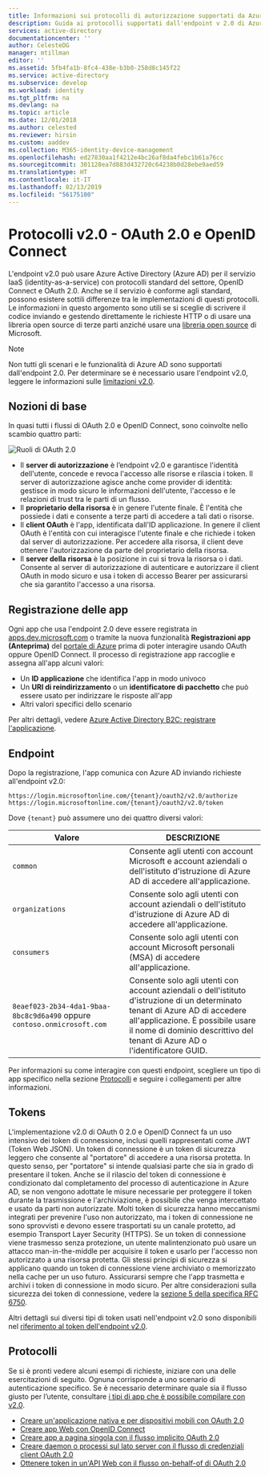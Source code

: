```yaml
---
title: Informazioni sui protocolli di autorizzazione supportati da Azure AD 2.0 | Documentazione Microsoft
description: Guida ai protocolli supportati dall'endpoint v 2.0 di Azure AD.
services: active-directory
documentationcenter: ''
author: CelesteDG
manager: mtillman
editor: ''
ms.assetid: 5fb4fa1b-8fc4-438e-b3b0-258d8c145f22
ms.service: active-directory
ms.subservice: develop
ms.workload: identity
ms.tgt_pltfrm: na
ms.devlang: na
ms.topic: article
ms.date: 12/01/2018
ms.author: celested
ms.reviewer: hirsin
ms.custom: aaddev
ms.collection: M365-identity-device-management
ms.openlocfilehash: ed27830aa1f4212e4bc26af8da4febc1b61a76cc
ms.sourcegitcommit: 301128ea7d883d432720c64238b0d28ebe9aed59
ms.translationtype: HT
ms.contentlocale: it-IT
ms.lasthandoff: 02/13/2019
ms.locfileid: "56175100"
---
```

# <a name="v20-protocols---oauth-20-and-openid-connect"></a>Protocolli v2.0 - OAuth 2.0 e OpenID Connect

L'endpoint v2.0 può usare Azure Active Directory (Azure AD) per il servizio IaaS (identity-as-a-service) con protocolli standard del settore, OpenID Connect e OAuth 2.0. Anche se il servizio è conforme agli standard, possono esistere sottili differenze tra le implementazioni di questi protocolli. Le informazioni in questo argomento sono utili se si sceglie di scrivere il codice inviando e gestendo direttamente le richieste HTTP o di usare una libreria open source di terze parti anziché usare una [libreria open source](reference-v2-libraries.md) di Microsoft.

> [!NOTE]
> Non tutti gli scenari e le funzionalità di Azure AD sono supportati dall'endpoint 2.0. Per determinare se è necessario usare l'endpoint v2.0, leggere le informazioni sulle [limitazioni v2.0](active-directory-v2-limitations.md).

## <a name="the-basics"></a>Nozioni di base

In quasi tutti i flussi di OAuth 2.0 e OpenID Connect, sono coinvolte nello scambio quattro parti:

![Ruoli di OAuth 2.0](../../media/active-directory-v2-flows/protocols_roles.png)

* Il **server di autorizzazione** è l’endpoint v2.0 e garantisce l'identità dell'utente, concede e revoca l'accesso alle risorse e rilascia i token. Il server di autorizzazione agisce anche come provider di identità: gestisce in modo sicuro le informazioni dell'utente, l'accesso e le relazioni di trust tra le parti di un flusso.
* Il **proprietario della risorsa** è in genere l'utente finale. È l'entità che possiede i dati e consente a terze parti di accedere a tali dati o risorse.
* Il **client OAuth** è l'app, identificata dall'ID applicazione. In genere il client OAuth è l'entità con cui interagisce l'utente finale e che richiede i token dal server di autorizzazione. Per accedere alla risorsa, il client deve ottenere l'autorizzazione da parte del proprietario della risorsa.
* Il **server della risorsa** è la posizione in cui si trova la risorsa o i dati. Consente al server di autorizzazione di autenticare e autorizzare il client OAuth in modo sicuro e usa i token di accesso Bearer per assicurarsi che sia garantito l'accesso a una risorsa.

## <a name="app-registration"></a>Registrazione delle app
Ogni app che usa l'endpoint 2.0 deve essere registrata in [apps.dev.microsoft.com](https://apps.dev.microsoft.com/?referrer=https://azure.microsoft.com/documentation/articles&deeplink=/appList) o tramite la nuova funzionalità **Registrazioni app (Anteprima)** del [portale di Azure](https://portal.azure.com/?Microsoft_AAD_RegisteredApps=true#blade/Microsoft_AAD_RegisteredApps/ApplicationsListBlade) prima di poter interagire usando OAuth oppure OpenID Connect. Il processo di registrazione app raccoglie e assegna all'app alcuni valori:

* Un **ID applicazione** che identifica l'app in modo univoco
* Un **URI di reindirizzamento** o un **identificatore di pacchetto** che può essere usato per indirizzare le risposte all'app
* Altri valori specifici dello scenario

Per altri dettagli, vedere [Azure Active Directory B2C: registrare l'applicazione](quickstart-v2-register-an-app.md).

## <a name="endpoints"></a>Endpoint

Dopo la registrazione, l'app comunica con Azure AD inviando richieste all'endpoint v2.0:

```
https://login.microsoftonline.com/{tenant}/oauth2/v2.0/authorize
https://login.microsoftonline.com/{tenant}/oauth2/v2.0/token
```

Dove `{tenant}` può assumere uno dei quattro diversi valori:

| Valore | DESCRIZIONE |
| --- | --- |
| `common` | Consente agli utenti con account Microsoft e account aziendali o dell'istituto d'istruzione di Azure AD di accedere all'applicazione. |
| `organizations` | Consente solo agli utenti con account aziendali o dell'istituto d'istruzione di Azure AD di accedere all'applicazione. |
| `consumers` | Consente solo agli utenti con account Microsoft personali (MSA) di accedere all'applicazione. |
| `8eaef023-2b34-4da1-9baa-8bc8c9d6a490` oppure `contoso.onmicrosoft.com` | Consente solo agli utenti con account aziendali o dell'istituto d'istruzione di un determinato tenant di Azure AD di accedere all'applicazione. È possibile usare il nome di dominio descrittivo del tenant di Azure AD o l'identificatore GUID. |

Per informazioni su come interagire con questi endpoint, scegliere un tipo di app specifico nella sezione [Protocolli](#protocols) e seguire i collegamenti per altre informazioni.

## <a name="tokens"></a>Tokens

L'implementazione v2.0 di OAuth 0 2.0 e OpenID Connect fa un uso intensivo dei token di connessione, inclusi quelli rappresentati come JWT (Token Web JSON). Un token di connessione è un token di sicurezza leggero che consente al "portatore" di accedere a una risorsa protetta. In questo senso, per "portatore" si intende qualsiasi parte che sia in grado di presentare il token. Anche se il rilascio del token di connessione è condizionato dal completamento del processo di autenticazione in Azure AD, se non vengono adottate le misure necessarie per proteggere il token durante la trasmissione e l'archiviazione, è possibile che venga intercettato e usato da parti non autorizzate. Molti token di sicurezza hanno meccanismi integrati per prevenire l'uso non autorizzato, ma i token di connessione ne sono sprovvisti e devono essere trasportati su un canale protetto, ad esempio Transport Layer Security (HTTPS). Se un token di connessione viene trasmesso senza protezione, un utente malintenzionato può usare un attacco man-in-the-middle per acquisire il token e usarlo per l'accesso non autorizzato a una risorsa protetta. Gli stessi principi di sicurezza si applicano quando un token di connessione viene archiviato o memorizzato nella cache per un uso futuro. Assicurarsi sempre che l'app trasmetta e archivi i token di connessione in modo sicuro. Per altre considerazioni sulla sicurezza dei token di connessione, vedere la [sezione 5 della specifica RFC 6750](https://tools.ietf.org/html/rfc6750).

Altri dettagli sui diversi tipi di token usati nell'endpoint v2.0 sono disponibili nel [riferimento al token dell'endpoint v2.0](v2-id-and-access-tokens.md).

## <a name="protocols"></a>Protocolli

Se si è pronti vedere alcuni esempi di richieste, iniziare con una delle esercitazioni di seguito. Ognuna corrisponde a uno scenario di autenticazione specifico. Se è necessario determinare quale sia il flusso giusto per l’utente, consultare [i tipi di app che è possibile compilare con v2.0](v2-app-types.md).

* [Creare un'applicazione nativa e per dispositivi mobili con OAuth 2.0](v2-oauth2-auth-code-flow.md)
* [Creare app Web con OpenID Connect](v2-protocols-oidc.md)
* [Creare app a pagina singola con il flusso implicito OAuth 2.0](v2-oauth2-implicit-grant-flow.md)
* [Creare daemon o processi sul lato server con il flusso di credenziali client OAuth 2.0](v2-oauth2-client-creds-grant-flow.md)
* [Ottenere token in un'API Web con il flusso on-behalf-of di OAuth 2.0](v2-oauth2-on-behalf-of-flow.md)
